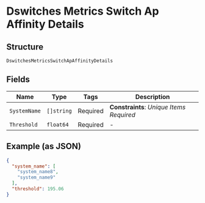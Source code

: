 
# Dswitches Metrics Switch Ap Affinity Details

## Structure

`DswitchesMetricsSwitchApAffinityDetails`

## Fields

| Name | Type | Tags | Description |
|  --- | --- | --- | --- |
| `SystemName` | `[]string` | Required | **Constraints**: *Unique Items Required* |
| `Threshold` | `float64` | Required | - |

## Example (as JSON)

```json
{
  "system_name": [
    "system_name8",
    "system_name9"
  ],
  "threshold": 195.06
}
```

